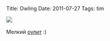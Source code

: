 Title: Owling
Date: 2011-07-27
Tags: tim

<div class="text"><img src="http://dl.dropbox.com/u/140528/site/owling.jpg" /><br /><br />
Мелкий <a href="http://en.wikipedia.org/wiki/Owling_(internet_meme)">оулит</a> :)</div>